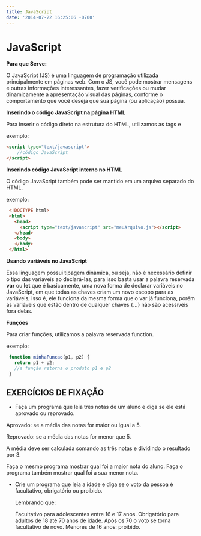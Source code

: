 ```yaml
---
title: JavaScript
date: '2014-07-22 16:25:06 -0700'
---
```


# JavaScript

**Para que Serve:**

O JavaScript \(JS\) é uma linguagem de programação utilizada principalmente em páginas web. Com o JS, você pode mostrar mensagens e outras informações interessantes, fazer verificações ou mudar dinamicamente a apresentação visual das páginas, conforme o comportamento que você deseja que sua página \(ou aplicação\) possua.

**Inserindo o código JavaScript na página HTML**

Para inserir o código direto na estrutura do HTML, utilizamos as tags  e 

exemplo:

```html
<script type="text/javascript">
    //código JavaScript
</script>
```

**Inserindo código JavaScript interno no HTML**

O código JavaScript também pode ser mantido em um arquivo separado do HTML.

exemplo:

```html
 <!DOCTYPE html>
 <html>
   <head>
     <script type="text/javascript" src="meuArquivo.js"></script>
   </head>
   <body>
   </body>
 </html>
```

**Usando variáveis no JavaScript**

Essa linguagem possui tipagem dinâmica, ou seja, não é necessário definir o tipo das variáveis ao declará-las, para isso basta usar a palavra reservada **var** ou **let** que é basicamente, uma nova forma de declarar variáveis no JavaScript, em que todas as chaves criam um novo escopo para as variáveis; isso é, ele funciona da mesma forma que o var já funciona, porém as variáveis que estão dentro de qualquer chaves {…} não são acessíveis fora delas.

**Funções**

Para criar funções, utilizamos a palavra reservada function.

exemplo:

```javascript
 function minhaFuncao(p1, p2) {
   return p1 + p2;
   //a função retorna o produto p1 e p2
 }
```

## EXERCÍCIOS DE FIXAÇÃO

* Faça um programa que leia três notas de um aluno e diga se ele está aprovado ou reprovado.

Aprovado: se a média das notas for maior ou igual a 5.

Reprovado: se a média das notas for menor que 5.

A média deve ser calculada somando as três notas e dividindo o resultado por 3.

Faça o mesmo programa mostrar qual foi a maior nota do aluno. Faça o programa também mostrar qual foi a sua menor nota.

* Crie um programa que leia a idade e diga se o voto da pessoa é facultativo, obrigatório ou proibido.

  Lembrando que:

  Facultativo para adolescentes entre 16 e 17 anos. Obrigatório para adultos de 18 até 70 anos de idade. Após os 70 o voto se torna facultativo de novo. Menores de 16 anos: proibido.

